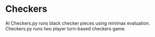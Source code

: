 # Checkers
AI Checkers.py runs black checker pieces using minimax evaluation.
Checkers.py runs two player turn-based checkers game.
